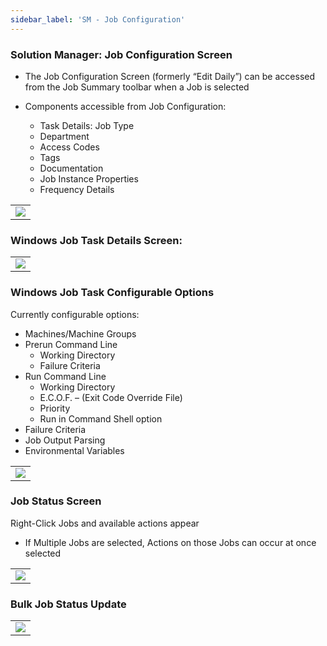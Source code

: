 ```yaml
---
sidebar_label: 'SM - Job Configuration'
---
```


### Solution Manager: Job Configuration Screen

* The Job Configuration Screen (formerly “Edit Daily”) can be accessed from the Job Summary toolbar when a Job is selected

* Components accessible from Job Configuration:
  * Task Details: Job Type
  * Department
  * Access Codes
  * Tags
  * Documentation
  * Job Instance Properties
  * Frequency Details

||
|---|
|![](../static/imgbasic/Picture75.png)|

### Windows Job Task Details Screen:

||
|---|
|![](../static/imgbasic/Picture76.png)|

### Windows Job Task Configurable Options

Currently configurable options:  

* Machines/Machine Groups  
* Prerun Command Line  
  * Working Directory  
  * Failure Criteria  
* Run Command Line  
  * Working Directory  
  * E.C.O.F. – (Exit Code Override File)  
  * Priority  
  * Run in Command Shell option  
* Failure Criteria  
* Job Output Parsing  
* Environmental Variables  

||
|---|
|![](../static/imgbasic/Picture77.png)|

### Job Status Screen

Right-Click Jobs and available actions appear

* If Multiple Jobs are selected, Actions on those Jobs can occur at once selected 

||
|---|
|![](../static/imgbasic/Picture78.png)|

### Bulk Job Status Update

||
|---|
|![](../static/imgbasic/Picture79.png)|
